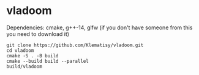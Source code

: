 # vladoom

Dependencies: cmake, g++-14, glfw
(if you don't have someone from this you need to download it)

```
git clone https://github.com/Klematisy/vladoom.git
cd vladoom
cmake -S . -B build
cmake --build build --parallel
build/vladoom
```
